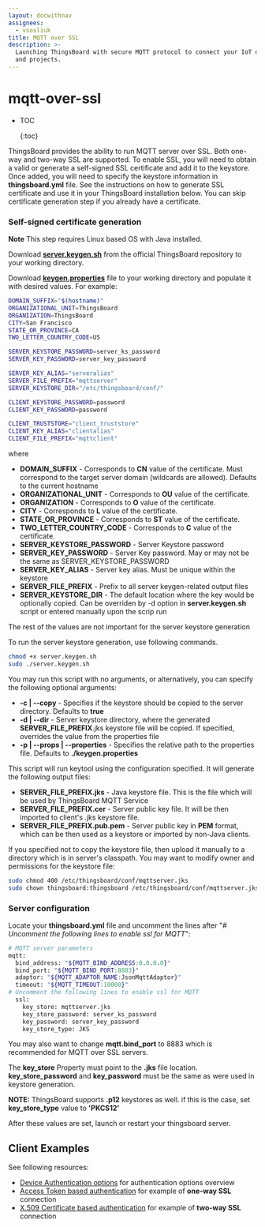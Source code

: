 ```yaml
---
layout: docwithnav
assignees:
  - vsosliuk
title: MQTT over SSL
description: >-
  Launching ThingsBoard with secure MQTT protocol to connect your IoT devices
  and projects.
---
```


# mqtt-over-ssl

* TOC

  {:toc}

ThingsBoard provides the ability to run MQTT server over SSL. Both one-way and two-way SSL are supported. To enable SSL, you will need to obtain a valid or generate a self-signed SSL certificate and add it to the keystore. Once added, you will need to specify the keystore information in **thingsboard.yml** file. See the instructions on how to generate SSL certificate and use it in your ThingsBoard installation below. You can skip certificate generation step if you already have a certificate.

### Self-signed certificate generation

**Note** This step requires Linux based OS with Java installed.

Download [**server.keygen.sh**](https://raw.githubusercontent.com/thingsboard/thingsboard/master/tools/src/main/shell/server.keygen.sh) from the official ThingsBoard repository to your working directory.

Download [**keygen.properties**](https://raw.githubusercontent.com/thingsboard/thingsboard/master/tools/src/main/shell/keygen.properties) file to your working directory and populate it with desired values. For example:

```bash
DOMAIN_SUFFIX="$(hostname)"
ORGANIZATIONAL_UNIT=ThingsBoard
ORGANIZATION=ThingsBoard
CITY=San Francisco
STATE_OR_PROVINCE=CA
TWO_LETTER_COUNTRY_CODE=US

SERVER_KEYSTORE_PASSWORD=server_ks_password
SERVER_KEY_PASSWORD=server_key_password

SERVER_KEY_ALIAS="serveralias"
SERVER_FILE_PREFIX="mqttserver"
SERVER_KEYSTORE_DIR="/etc/thingsboard/conf/"

CLIENT_KEYSTORE_PASSWORD=password
CLIENT_KEY_PASSWORD=password

CLIENT_TRUSTSTORE="client_truststore"
CLIENT_KEY_ALIAS="clientalias"
CLIENT_FILE_PREFIX="mqttclient"
```

where

* **DOMAIN\_SUFFIX** - Corresponds to **CN** value of the certificate. Must correspond to the target server domain \(wildcards are allowed\). Defaults to the current hostname 
* **ORGANIZATIONAL\_UNIT** - Corresponds to **OU** value of the certificate.
* **ORGANIZATION** - Corresponds to **O** value of the certificate.
* **CITY** - Corresponds to **L** value of the certificate.
* **STATE\_OR\_PROVINCE** - Corresponds to **ST** value of the certificate.
* **TWO\_LETTER\_COUNTRY\_CODE** - Corresponds to **C** value of the certificate.
* **SERVER\_KEYSTORE\_PASSWORD** - Server Keystore password
* **SERVER\_KEY\_PASSWORD** - Server Key password. May or may not be the same as SERVER\_KEYSTORE\_PASSWORD
* **SERVER\_KEY\_ALIAS** - Server key alias. Must be unique within the keystore
* **SERVER\_FILE\_PREFIX** - Prefix to all server keygen-related output files
* **SERVER\_KEYSTORE\_DIR** - The default location where the key would be optionally copied. Can be overriden by -d option in **server.keygen.sh** script or entered manually upon the scrip run

The rest of the values are not important for the server keystore generation

To run the server keystore generation, use following commands.

```bash
chmod +x server.keygen.sh
sudo ./server.keygen.sh
```

You may run this script with no arguments, or alternatively, you can specify the following optional arguments:

* **-c \| --copy** - Specifies if the keystore should be copied to the server directory. Defaults to **true**
* **-d \| --dir** - Server keystore directory, where the generated **SERVER\_FILE\_PREFIX**.jks keystore file will be copied. If specified, overrides the value from the properties file
* **-p \| --props \| --properties** - Specifies the relative path to the properties file. Defaults to **./keygen.properties**

This script will run keytool using the configuration specified. It will generate the following output files:

* **SERVER\_FILE\_PREFIX.jks** - Java keystore file. This is the file which will be used by ThingsBoard MQTT Service
* **SERVER\_FILE\_PREFIX.cer** - Server public key file. It will be then imported to client's .jks keystore file.
* **SERVER\_FILE\_PREFIX.pub.pem** - Server public key in **PEM** format, which can be then used as a keystore or imported by non-Java clients.   

If you specified not to copy the keystore file, then upload it manually to a directory which is in server's classpath. You may want to modify owner and permissions for the keystore file:

```bash
sudo chmod 400 /etc/thingsboard/conf/mqttserver.jks
sudo chown thingsboard:thingsboard /etc/thingsboard/conf/mqttserver.jks
```

### Server configuration

Locate your **thingsboard.yml** file and uncomment the lines after "_\# Uncomment the following lines to enable ssl for MQTT_":

```bash
# MQTT server parameters
mqtt:
  bind_address: "${MQTT_BIND_ADDRESS:0.0.0.0}"
  bind_port: "${MQTT_BIND_PORT:8883}"
  adaptor: "${MQTT_ADAPTOR_NAME:JsonMqttAdaptor}"
  timeout: "${MQTT_TIMEOUT:10000}"
# Uncomment the following lines to enable ssl for MQTT
  ssl:
    key_store: mqttserver.jks
    key_store_password: server_ks_password
    key_password: server_key_password
    key_store_type: JKS
```

You may also want to change **mqtt.bind\_port** to 8883 which is recommended for MQTT over SSL servers.

The **key\_store** Property must point to the **.jks** file location. **key\_store\_password** and **key\_password** must be the same as were used in keystore generation.

**NOTE:** ThingsBoard supports **.p12** keystores as well. if this is the case, set **key\_store\_type** value to **'PKCS12'**

After these values are set, launch or restart your thingsboard server.

## Client Examples

See following resources:

* [Device Authentication options](https://github.com/caoyingde/thingsboard.github.io/tree/9437083b88083a9b2563248432cbbe460867fbaf/docs/user-guide/device-credentials/README.md) for authentication options overview
* [Access Token based authentication](https://github.com/caoyingde/thingsboard.github.io/tree/9437083b88083a9b2563248432cbbe460867fbaf/docs/user-guide/access-token/README.md) for example of **one-way SSL** connection 
* [X.509 Certificate based authentication](https://github.com/caoyingde/thingsboard.github.io/tree/9437083b88083a9b2563248432cbbe460867fbaf/docs/user-guide/certificates/README.md) for example of **two-way SSL** connection

